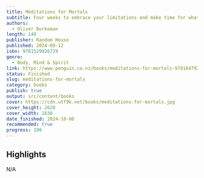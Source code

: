```yaml
---
title: Meditations for Mortals
subtitle: Four weeks to embrace your limitations and make time for what counts
authors:
  - Oliver Burkeman
length: 149
publisher: Random House
published: 2024-09-12
isbn: 9781529926729
genre:
  - Body, Mind & Spirit
link: https://www.penguin.co.nz/books/meditations-for-mortals-9781847927620
status: Finished
slug: meditations-for-mortals
category: books
publish: true
output: src/content/books
cover: https://cdn.utf9k.net/books/meditations-for-mortals.jpg
cover_height: 2620
cover_width: 1630
date_finished: 2024-10-06
recommended: true
progress: 100
---
```


## Highlights

N/A